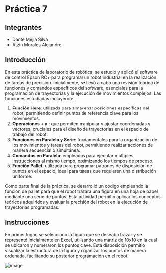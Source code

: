 # Práctica 7

## Integrantes

- Dante Mejía Silva
- Atzin Morales Alejandre

## Introducción 

En esta práctica de laboratorio de robótica, se estudió y aplicó el software de control Epson RC+ para programar un robot industrial en la realización de tareas de precisión. Inicialmente, se llevó a cabo una revisión teórica de funciones y comandos específicos del software, esenciales para la programación de trayectorias y la ejecución de movimientos complejos. Las funciones estudiadas incluyeron:

1. **Función Here**: utilizada para almacenar posiciones específicas del robot, permitiendo definir puntos de referencia clave para los movimientos.
2. **Operaciones + y :** que permiten manipular y ajustar coordenadas y vectores, cruciales para el diseño de trayectorias en el espacio de trabajo del robot.
3. **Funciones en Paralelo y Serie**: fundamentales para la organización de los movimientos y tareas del robot, permitiendo realizar acciones de manera secuencial o simultánea.
4. **Comandos en Paralelo**: empleados para ejecutar múltiples instrucciones al mismo tiempo, optimizando los tiempos de proceso.
5. **Función Pallet**: utilizada para programar patrones de disposición de puntos en el espacio, ideal para tareas que requieren una distribución uniforme.

Como parte final de la práctica, se desarrolló un código empleando la función de pallet para que el robot trazara una figura en una hoja de papel mediante una serie de puntos. Esta actividad permitió aplicar los conceptos teóricos adquiridos y evaluar la precisión del robot en la ejecución de trayectorias programadas.

## Instrucciones

En primer lugar, se seleccionó la figura que se deseaba trazar y se representó inicialmente en Excel, utilizando una matriz de 10x10 en la cual se ubicaron y numeraron los puntos clave. Esta disposición permitió visualizar la estructura de la figura y organizar los puntos de manera ordenada, facilitando su posterior programación en el robot.

![image](https://github.com/user-attachments/assets/098a3833-ddd4-4d45-be64-186617e104f3)

